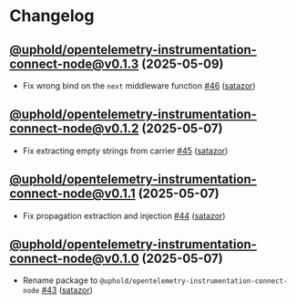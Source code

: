 # Changelog

## [@uphold/opentelemetry-instrumentation-connect-node@v0.1.3](https://github.com/uphold/opentelemetry-js-contrib/releases/tag/@uphold/opentelemetry-instrumentation-connect-node@v0.1.3) (2025-05-09)

- Fix wrong bind on the `next` middleware function [\#46](https://github.com/uphold/opentelemetry-js-contrib/pull/46) ([satazor](https://github.com/satazor))

## [@uphold/opentelemetry-instrumentation-connect-node@v0.1.2](https://github.com/uphold/opentelemetry-js-contrib/releases/tag/@uphold/opentelemetry-instrumentation-connect-node@v0.1.2) (2025-05-07)

- Fix extracting empty strings from carrier [\#45](https://github.com/uphold/opentelemetry-js-contrib/pull/45) ([satazor](https://github.com/satazor))

## [@uphold/opentelemetry-instrumentation-connect-node@v0.1.1](https://github.com/uphold/opentelemetry-js-contrib/releases/tag/@uphold/opentelemetry-instrumentation-connect-node@v0.1.1) (2025-05-07)

- Fix propagation extraction and injection [\#44](https://github.com/uphold/opentelemetry-js-contrib/pull/44) ([satazor](https://github.com/satazor))

## [@uphold/opentelemetry-instrumentation-connect-node@v0.1.0](https://github.com/uphold/opentelemetry-js-contrib/releases/tag/@uphold/opentelemetry-instrumentation-connect-node@v0.1.0) (2025-05-07)

- Rename package to `@uphold/opentelemetry-instrumentation-connect-node` [\#43](https://github.com/uphold/opentelemetry-js-contrib/pull/43) ([satazor](https://github.com/satazor))
